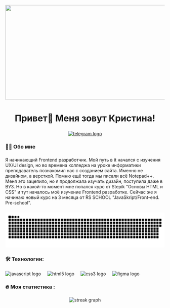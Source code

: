 <br clear="both">

<div align="center">
  <img height="300" width="600" src="https://user-images.githubusercontent.com/74038190/225813708-98b745f2-7d22-48cf-9150-083f1b00d6c9.gif"  />
</div>

###

<h1 align="center">Привет👾 Меня зовут Кристина!</h1>

###

<div align="center">
  <a href="https://t.me/xcaelrad" target="_blank">
    <img src="https://img.shields.io/static/v1?message=Telegram&logo=telegram&label=&color=2CA5E0&logoColor=white&labelColor=&style=for-the-badge](https://cdn-icons-png.flaticon.com/512/2111/2111646.png" height="25" alt="telegram logo"  />
  </a>
</div>

###

<h3 align="left">👩‍💻  Обо мне</h3>

###

<p align="left">Я начинающий Frontend разработчик. Мой путь в it начался с изучения UX/UI design, но во времена колледжа на уроке информатики преподаватель познакомил нас с созданием сайта. Именно не дизайном, а версткой. Помню ещё тогда мы писали всё Notepad++. Меня это зацепило, но я продолжала изучать дизайн, поступила даже в ВУЗ. Но в какой-то момент мне попался курс от Stepik "Основы HTML и CSS" и тут началось моё изучение Frontend разработке. Сейчас же я начинаю новый курс на 3 месяца от RS SCHOOL "JavaSkript/Front-end. Pre-school". 
  
<br>

###

<p align="center">
 <img width="600" src="assets/github-snake.svg" alt="snake"/>
</p>

###

<h3 align="left">🛠 Технологии:</h3>

###

<div align="left">
  <img src="https://cdn.jsdelivr.net/gh/devicons/devicon/icons/javascript/javascript-original.svg" height="40" alt="javascript logo"  />
  <img width="12" />
  <img src="https://cdn.jsdelivr.net/gh/devicons/devicon/icons/html5/html5-original.svg" height="40" alt="html5 logo"  />
  <img width="12" />
  <img src="https://cdn.jsdelivr.net/gh/devicons/devicon/icons/css3/css3-original.svg" height="40" alt="css3 logo"  />
  <img width="12" />
  <img src="https://cdn.jsdelivr.net/gh/devicons/devicon/icons/figma/figma-original.svg" height="40" alt="figma logo"  />
  <img width="12" />
</div>

###

<h3 align="left">🔥   Моя статистика :</h3>

###

<div align="center">
  <img src="https://streak-stats.demolab.com?user=XCaelrad&theme=dark-minimalist&border_radius=6.2&date_format=n%2Fj%5B%2FY%5D" height="220" alt="streak graph"  />
</div>

###
